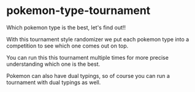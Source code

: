 # pokemon-type-tournament

Which pokemon type is the best, let's find out!!

With this tournament style randomizer we put each pokemon type into a competition to see which one comes out on top.

You can run this this tournament multiple times for more precise understanding which one is the best.

Pokemon can also have dual typings, so of course you can run a tournament with dual typings as well.
